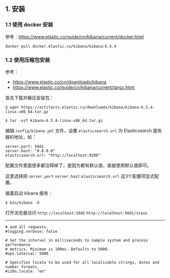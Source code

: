 ## 1. 安装

### 1.1 使用 docker 安装 

参考：https://www.elastic.co/guide/cn/kibana/current/docker.html

```
docker pull docker.elastic.co/kibana/kibana:6.5.4
```

### 1.2 使用压缩包安装

参考：
* https://www.elastic.co/cn/downloads/kibana
* https://www.elastic.co/guide/cn/kibana/current/targz.html

首先下载并解压安装包：

```
$ wget https://artifacts.elastic.co/downloads/kibana/kibana-6.5.4-linux-x86_64.tar.gz

$ tar -xzf kibana-6.5.4-linux-x86_64.tar.gz
```

编辑 `config/kibana.yml` 文件，设置 `elasticsearch.url` 为 Elasticsearch 服务器的地址，如：

```
server.port: 5601
server.host: "0.0.0.0"
elasticsearch.url: "http://localhost:9200"
```

配置文件里面很多都注释掉了，是因为都有默认值，直接使用默认值即可。

这里选择把 `server.port` `server.host` `elasticsearch.url` 这3个配置项显式配置。

接着启动 kibana 服务：

```
$ bin/kibana -d
```

打开浏览器访问 `http://localhost:5601` `http://localhost:5601/staus`

---

```
# and all requests.
#logging.verbose: false

# Set the interval in milliseconds to sample system and process performance
# metrics. Minimum is 100ms. Defaults to 5000.
#ops.interval: 5000

# Specifies locale to be used for all localizable strings, dates and number formats.
#i18n.locale: "en"
```
